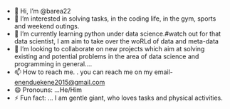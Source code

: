- 👋 Hi, I’m @barea22
- 👀 I’m interested in solving tasks, in the coding life, in the gym, sports and weekend outings.
- 🌱 I’m currently learning python under data science.#watch out for that data scientist, I am aim to take over the woRLd of data and meta-data
- 💞️ I’m looking to collaborate on new projects which aim at solving existing and potential problems in the area of data science and programming in general....
- 📫 How to reach me. . you can reach me on my email- enenduekene2015@gmail.com
- 😄 Pronouns: ...He/Him
- ⚡ Fun fact: ... I am gentle giant, who loves tasks and physical activities.

<!---
barea22/barea22 is a ✨ special ✨ repository because its `README.md` (this file) appears on your GitHub profile.
You can click the Preview link to take a look at your changes.
--->
